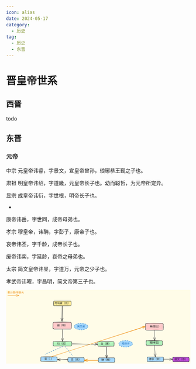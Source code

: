 ```yaml
---
icon: alias
date: 2024-05-17
category:
  - 历史
tag:
  - 历史
  - 东晋
---
```


# 晋皇帝世系

<!-- more -->    

## 西晋

todo

## 东晋


### 元帝

中宗
元皇帝讳睿，字景文，宣皇帝曾孙，琅琊恭王觐之子也。

肃祖
明皇帝讳绍，字道畿，元皇帝长子也。幼而聪哲，为元帝所宠异。

显宗
成皇帝讳衍，字世根，明帝长子也。

-
康帝讳岳，字世同，成帝母弟也。

孝宗
穆皇帝，讳聃，字彭子，康帝子也。

哀帝讳丕，字千龄，成帝长子也。

废帝讳奕，字延龄，哀帝之母弟也。

太宗
简文皇帝讳昱，字道万，元帝之少子也。

孝武帝讳曜，字昌明，简文帝第三子也。



![东晋皇帝](/东晋皇帝.svg)